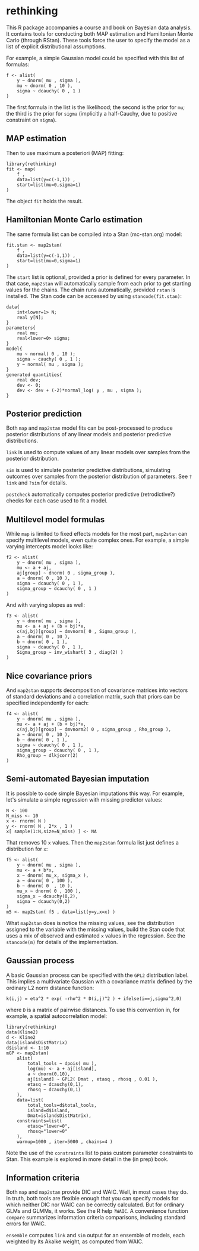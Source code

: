 rethinking
==========

This R package accompanies a course and book on Bayesian data analysis. It contains tools for conducting both MAP estimation and Hamiltonian Monte Carlo (through RStan). These tools force the user to specify the model as a list of explicit distributional assumptions.

For example, a simple Gaussian model could be specified with this list of formulas:

```
f <- alist(
    y ~ dnorm( mu , sigma ),
    mu ~ dnorm( 0 , 10 ),
    sigma ~ dcauchy( 0 , 1 )
)
```

The first formula in the list is the likelihood; the second is the prior for ``mu``; the third is the prior for ``sigma`` (implicitly a half-Cauchy, due to positive constraint on ``sigma``).

## MAP estimation

Then to use maximum a posteriori (MAP) fitting:
```
library(rethinking)
fit <- map( 
    f , 
    data=list(y=c(-1,1)) , 
    start=list(mu=0,sigma=1)
)
```
The object ``fit`` holds the result.

## Hamiltonian Monte Carlo estimation

The same formula list can be compiled into a Stan (mc-stan.org) model:

```
fit.stan <- map2stan( 
    f , 
    data=list(y=c(-1,1)) , 
    start=list(mu=0,sigma=1)
)
```
The ``start`` list is optional, provided a prior is defined for every parameter. In that case, ``map2stan`` will automatically sample from each prior to get starting values for the chains. The chain runs automatically, provided ``rstan`` is installed. The Stan code can be accessed by using ``stancode(fit.stan)``:
```
data{
    int<lower=1> N;
    real y[N];
}
parameters{
    real mu;
    real<lower=0> sigma;
}
model{
    mu ~ normal( 0 , 10 );
    sigma ~ cauchy( 0 , 1 );
    y ~ normal( mu , sigma );
}
generated quantities{
    real dev;
    dev <- 0;
    dev <- dev + (-2)*normal_log( y , mu , sigma );
}
```

## Posterior prediction

Both ``map`` and ``map2stan`` model fits can be post-processed to produce posterior distributions of any linear models and posterior predictive distributions.

``link`` is used to compute values of any linear models over samples from the posterior distribution. 

``sim`` is used to simulate posterior predictive distributions, simulating outcomes over samples from the posterior distribution of parameters. See ``?link`` and ``?sim`` for details.

``postcheck`` automatically computes posterior predictive (retrodictive?) checks for each case used to fit a model. 


## Multilevel model formulas

While ``map`` is limited to fixed effects models for the most part, ``map2stan`` can specify multilevel models, even quite complex ones. For example, a simple varying intercepts model looks like:
```
f2 <- alist(
    y ~ dnorm( mu , sigma ),
    mu <- a + aj,
    aj[group] ~ dnorm( 0 , sigma_group ),
    a ~ dnorm( 0 , 10 ),
    sigma ~ dcauchy( 0 , 1 ),
    sigma_group ~ dcauchy( 0 , 1 )
)
```
And with varying slopes as well:
```
f3 <- alist(
    y ~ dnorm( mu , sigma ),
    mu <- a + aj + (b + bj)*x,
    c(aj,bj)[group] ~ dmvnorm( 0 , Sigma_group ),
    a ~ dnorm( 0 , 10 ),
    b ~ dnorm( 0 , 1 ),
    sigma ~ dcauchy( 0 , 1 ),
    Sigma_group ~ inv_wishart( 3 , diag(2) )
)
```

## Nice covariance priors

And ``map2stan`` supports decomposition of covariance matrices into vectors of standard deviations and a correlation matrix, such that priors can be specified independently for each:
```
f4 <- alist(
    y ~ dnorm( mu , sigma ),
    mu <- a + aj + (b + bj)*x,
    c(aj,bj)[group] ~ dmvnorm2( 0 , sigma_group , Rho_group ),
    a ~ dnorm( 0 , 10 ),
    b ~ dnorm( 0 , 1 ),
    sigma ~ dcauchy( 0 , 1 ),
    sigma_group ~ dcauchy( 0 , 1 ),
    Rho_group ~ dlkjcorr(2)
)
```

## Semi-automated Bayesian imputation

It is possible to code simple Bayesian imputations this way. For example, let's simulate a simple regression with missing predictor values:
```
N <- 100
N_miss <- 10
x <- rnorm( N )
y <- rnorm( N , 2*x , 1 )
x[ sample(1:N,size=N_miss) ] <- NA
```
That removes 10 ``x`` values. Then the ``map2stan`` formula list just defines a distribution for ``x``:
```
f5 <- alist(
    y ~ dnorm( mu , sigma ),
    mu <- a + b*x,
    x ~ dnorm( mu_x, sigma_x ),
    a ~ dnorm( 0 , 100 ),
    b ~ dnorm( 0  , 10 ),
    mu_x ~ dnorm( 0 , 100 ),
    sigma_x ~ dcauchy(0,2),
    sigma ~ dcauchy(0,2)
)
m5 <- map2stan( f5 , data=list(y=y,x=x) )
```
What ``map2stan`` does is notice the missing values, see the distribution assigned to the variable with the missing values, build the Stan code that uses a mix of observed and estimated ``x`` values in the regression. See the ``stancode(m)`` for details of the implementation.

## Gaussian process

A basic Gaussian process can be specified with the ``GPL2`` distribution label. This implies a multivariate Gaussian with a covariance matrix defined by the ordinary L2 norm distance function:
```
k(i,j) = eta^2 * exp( -rho^2 * D(i,j)^2 ) + ifelse(i==j,sigma^2,0)
```
where ``D`` is a matrix of pairwise distances. To use this convention in, for example, a spatial autocorrelation model:
```
library(rethinking)
data(Kline2)
d <- Kline2
data(islandsDistMatrix)
d$island <- 1:10
mGP <- map2stan(
    alist(
        total_tools ~ dpois( mu ),
        log(mu) <- a + aj[island],
        a ~ dnorm(0,10),
        aj[island] ~ GPL2( Dmat , etasq , rhosq , 0.01 ),
        etasq ~ dcauchy(0,1),
        rhosq ~ dcauchy(0,1)
    ),
    data=list(
        total_tools=d$total_tools,
        island=d$island,
        Dmat=islandsDistMatrix),
    constraints=list(
        etasq="lower=0",
        rhosq="lower=0"
    ),
    warmup=1000 , iter=5000 , chains=4 )
```
Note the use of the ``constraints`` list to pass custom parameter constraints to Stan. This example is explored in more detail in the (in prep) book. 

## Information criteria

Both ``map`` and ``map2stan`` provide DIC and WAIC. Well, in most cases they do. In truth, both tools are flexible enough that you can specify models for which neither DIC nor WAIC can be correctly calculated. But for ordinary GLMs and GLMMs, it works. See the R help ``?WAIC``. A convenience function ``compare`` summarizes information criteria comparisons, including standard errors for WAIC. 

``ensemble`` computes ``link`` and ``sim`` output for an ensemble of models, each weighted by its Akaike weight, as computed from WAIC.

